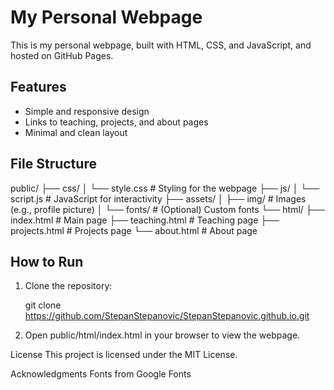 # My Personal Webpage

This is my personal webpage, built with HTML, CSS, and JavaScript, and hosted on GitHub Pages.

## Features

- Simple and responsive design
- Links to teaching, projects, and about pages
- Minimal and clean layout

## File Structure

public/ ├── css/ │ └── style.css # Styling for the webpage 
		├── js/  │ └── script.js # JavaScript for interactivity 
		├── assets/ │ ├── img/ # Images (e.g., profile picture) 
					│ └── fonts/ # (Optional) Custom fonts
└── html/ ├── index.html # Main page 
		  ├── teaching.html # Teaching page 
		  ├── projects.html # Projects page 
		  └── about.html # About page

## How to Run

1. Clone the repository:
   
   git clone https://github.com/StepanStepanovic/StepanStepanovic.github.io.git
   
2. Open public/html/index.html in your browser to view the webpage.

License
This project is licensed under the MIT License.

Acknowledgments
Fonts from Google Fonts

